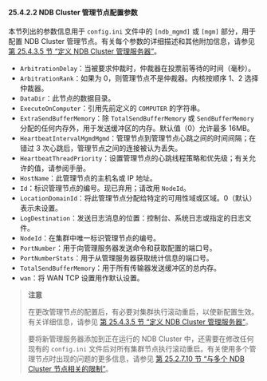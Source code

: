 #### 25.4.2.2 NDB Cluster 管理节点配置参数

本节列出的参数信息用于 `config.ini` 文件中的 `[ndb_mgmd]` 或 `[mgm]` 部分，用于配置 NDB Cluster 管理节点。有关每个参数的详细描述和其他附加信息，请参见 [第 25.4.3.5 节 “定义 NDB Cluster 管理服务器”](#25.4.3.5-defining-an-ndb-cluster-management-server)。

- `ArbitrationDelay`：当被要求仲裁时，仲裁器在投票前等待的时间（毫秒）。
- `ArbitrationRank`：如果为 0，则管理节点不是仲裁器。内核按顺序 1、2 选择仲裁器。
- `DataDir`：此节点的数据目录。
- `ExecuteOnComputer`：引用先前定义的 `COMPUTER` 的字符串。
- `ExtraSendBufferMemory`：除 `TotalSendBufferMemory` 或 `SendBufferMemory` 分配的任何内存外，用于发送缓冲区的内存。默认值（0）允许最多 16MB。
- `HeartbeatIntervalMgmdMgmd`：管理节点到管理节点心跳之间的时间间隔；在错过 3 次心跳后，管理节点之间的连接被认为丢失。
- `HeartbeatThreadPriority`：设置管理节点的心跳线程策略和优先级；有关允许的值，请参阅手册。
- `HostName`：此管理节点的主机名或 IP 地址。
- `Id`：标识管理节点的编号。现已弃用；请改用 `NodeId`。
- `LocationDomainId`：将此管理节点分配给特定的可用性域或区域。0（默认）表示未设置。
- `LogDestination`：发送日志消息的位置：控制台、系统日志或指定的日志文件。
- `NodeId`：在集群中唯一标识管理节点的编号。
- `PortNumber`：用于向管理服务器发送命令和获取配置的端口号。
- `PortNumberStats`：用于从管理服务器获取统计信息的端口号。
- `TotalSendBufferMemory`：用于所有传输器发送缓冲区的总内存。
- `wan`：将 WAN TCP 设置用作默认设置。

> **注意**
>
> 在更改管理节点的配置后，有必要对集群执行滚动重启，以使新配置生效。有关详细信息，请参见 [第 25.4.3.5 节 “定义 NDB Cluster 管理服务器”](#25.4.3.5-defining-an-ndb-cluster-management-server)。
>
> 要将新管理服务器添加到正在运行的 NDB Cluster 中，还需要在修改任何现有的 `config.ini` 文件后对所有集群节点执行滚动重启。有关使用多个管理节点时出现的问题的更多信息，请参见 [第 25.2.7.10 节 “与多个 NDB Cluster 节点相关的限制”](#25.2.7.10-limitations-relating-to-multiple-ndb-cluster-nodes)。